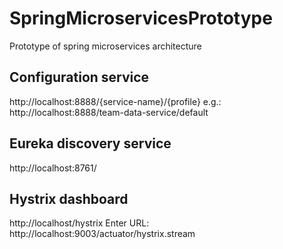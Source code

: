 # SpringMicroservicesPrototype
Prototype of spring microservices architecture

## Configuration service
http://localhost:8888/{service-name}/{profile}
e.g.: http://localhost:8888/team-data-service/default

## Eureka discovery service
http://localhost:8761/

## Hystrix dashboard
http://localhost/hystrix
Enter URL: http://localhost:9003/actuator/hystrix.stream
